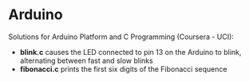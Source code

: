 # Arduino

Solutions for Arduino Platform and C Programming (Coursera - UCI):
- <b>blink.c</b> causes the LED connected to pin 13 on the Arduino to blink, alternating between fast and slow blinks
- <b>fibonacci.c</b> prints the first six digits of the Fibonacci sequence
